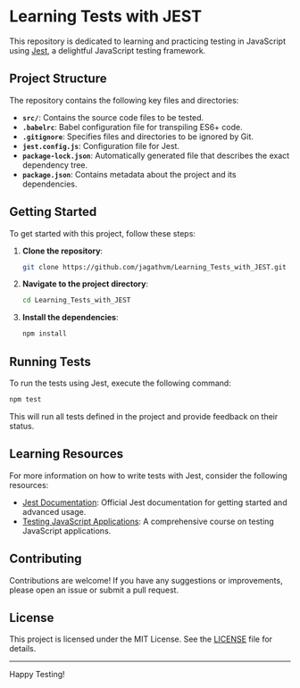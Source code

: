 # Learning Tests with JEST

This repository is dedicated to learning and practicing testing in JavaScript using [Jest](https://jestjs.io/), a delightful JavaScript testing framework.

## Project Structure

The repository contains the following key files and directories:

- **`src/`**: Contains the source code files to be tested.
- **`.babelrc`**: Babel configuration file for transpiling ES6+ code.
- **`.gitignore`**: Specifies files and directories to be ignored by Git.
- **`jest.config.js`**: Configuration file for Jest.
- **`package-lock.json`**: Automatically generated file that describes the exact dependency tree.
- **`package.json`**: Contains metadata about the project and its dependencies.

## Getting Started

To get started with this project, follow these steps:

1. **Clone the repository**:

   ```bash
   git clone https://github.com/jagathvm/Learning_Tests_with_JEST.git
   ```

2. **Navigate to the project directory**:

   ```bash
   cd Learning_Tests_with_JEST
   ```

3. **Install the dependencies**:

   ```bash
   npm install
   ```

## Running Tests

To run the tests using Jest, execute the following command:

```bash
npm test
```

This will run all tests defined in the project and provide feedback on their status.

## Learning Resources

For more information on how to write tests with Jest, consider the following resources:

- [Jest Documentation](https://jestjs.io/docs/getting-started): Official Jest documentation for getting started and advanced usage.
- [Testing JavaScript Applications](https://www.pluralsight.com/courses/testing-javascript): A comprehensive course on testing JavaScript applications.

## Contributing

Contributions are welcome! If you have any suggestions or improvements, please open an issue or submit a pull request.

## License

This project is licensed under the MIT License. See the [LICENSE](LICENSE) file for details.

---

Happy Testing!

